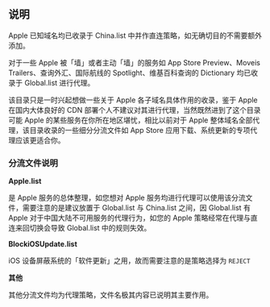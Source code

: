 ## 说明

Apple 已知域名均已收录于 China.list 中并作直连策略，如无确切目的不需要额外添加。

对于一些 Apple 被「墙」或者主动「墙」的服务如 App Store Preview、Moveis Trailers、查询外汇、国际航线的 Spotlight、维基百科查询的 Dictionary 均已收录于 Global.list 进行代理。

该目录只是一时兴起想做一些关于 Apple 各子域名具体作用的收录，鉴于 Apple 在国内大体良好的 CDN 部署个人不建议对其进行代理，当然既然进到了这个目录可能 Apple 的某些服务在你所在地区堪忧，相比以前对于 Apple 整体域名全部代理，该目录收录的一些细分分流文件如 App Store 应用下载、系统更新的专项代理应该更适合你。

### 分流文件说明

**Apple.list**

是 Apple 服务的总体整理，如您想对 Apple 服务均进行代理可以使用该分流文件，需要注意的是建议放置于 Global.list 与 China.list 之间，因 Global.list 有 Apple 对于中国大陆不可用服务的代理行为，如您的 Apple 策略经常在代理与直连来回切换会导致 Global.list 中的规则失效。

**BlockiOSUpdate.list**

iOS 设备屏蔽系统的「软件更新」之用，故而需要注意的是策略选择为 `REJECT`

**其他**

其他分流文件均为代理策略，文件名极其内容已说明其主要作用。
